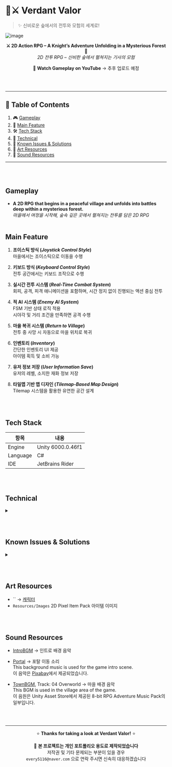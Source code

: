 # 🌿⚔️ Verdant Valor 
> ✨ 신비로운 숲에서의 전투와 모험의 세계로!

![image](https://github.com/user-attachments/assets/9bacff69-a94f-4ae6-a570-01383085a5fc)

<p align="center">
  <b>⚔️ 2D Action RPG – A Knight’s Adventure Unfolding in a Mysterious Forest 🌲</b> <br>
  <i>2D 전투 RPG – 신비한 숲에서 펼쳐지는 기사의 모험</i>
</p>

<p align="center">
    🎥 <b>Watch Gameplay on YouTube</b> → 추후 업로드 예정
</p>

<br><br>
<hr>

## 📑 Table of Contents

1. 🎮 [Gameplay](#gameplay)
2. 🧭 [Main Feature](#main-feature)
3. 🛠️ [Tech Stack](#tech-stack)
4. 🧪 [Technical](#technical)
5. 🐞 [Known Issues & Solutions](#known-issues--solutions)
6. 🎨 [Art Resources](#art-resources)
7. 🎵 [Sound Resources](#sound-resources)

<hr>
<br><br>

## Gameplay
- **A 2D RPG that begins in a peaceful village and unfolds into battles deep within a mysterious forest.**  
  _마을에서 여정을 시작해, 숲속 깊은 곳에서 펼쳐지는 전투를 담은 2D RPG_
<br><br>

## Main Feature
1.  **조이스틱 방식 (*Joystick Control Style*)**  
   마을에서는 조이스틱으로 이동을 수행

2. **키보드 방식 (*Keyboard Control Style*)**  
   전투 공간에서는 키보드 조작으로 수행

3. **실시간 전투 시스템 (*Real-Time Combat System*)**  
   회피, 공격, 피격 애니메이션을 포함하며, 시간 정지 없이 진행되는 액션 중심 전투

4. **적 AI 시스템 (*Enemy AI System*)**  
   FSM 기반 상태 로직 적용  
   시야각 및 거리 조건을 만족하면 공격 수행

5. **마을 복귀 시스템 (*Return to Village*)**  
   전투 중 사망 시 자동으로 마을 위치로 복귀

6. **인벤토리 (*Inventory*)**  
   간단한 인벤토리 UI 제공  
   아이템 획득 및 소비 가능

8. **유저 정보 저장 (*User Information Save*)**  
   유저의 레벨, 소지한 재화 정보 저장

9. **타일맵 기반 맵 디자인 (*Tilemap-Based Map Design*)**  
   Tilemap 시스템을 활용한 유연한 공간 설계

<br><br>

## Tech Stack

| 항목 | 내용 |
|------|------|
| Engine | Unity 6000.0.46f1 |
| Language | C# |
| IDE | JetBrains Rider |

<br><br>

## Technical

<details>
<summary></summary>
  
  - 
  
</details>

<br><br>

## Known Issues & Solutions

<details>
<summary></summary>
  
  - 
  
</details>

<br><br>

## Art Resources

- `` → [캐릭터](https://aamatniekss.itch.io/fantasy-knight-free-pixelart-animated-character)
- `Resources/Images` 2D Pixel Item Pack 아이템 이미지

<br><br>

## Sound Resources

- [IntroBGM](https://pixabay.com/music/solo-instruments-magic-forest-318165/) → 인트로 배경 음악  
- [Portal](https://pixabay.com/sound-effects/magic-teleport-whoosh-352764/) → 포탈 이동 소리  
  This background music is used for the game intro scene.  
  이 음악은 [Pixabay](https://pixabay.com)에서 제공되었습니다.

- [TownBGM](https://assetstore.unity.com/packages/audio/music/electronic/8-bit-rpg-adventure-music-pack-184726), Track: 04 Overworld → 마을 배경 음악  
  This BGM is used in the village area of the game.  
  이 음원은 Unity Asset Store에서 제공된 8-bit RPG Adventure Music Pack의 일부입니다.



<br><br>

---

<div align="center">
  
⭐ **Thanks for taking a look at Verdant Valor!** ⭐

📌 **본 프로젝트는 개인 포트폴리오 용도로 제작되었습니다**  
저작권 및 기타 문제되는 부분이 있을 경우  
`every5116@naver.com` 으로 연락 주시면 신속히 대응하겠습니다

</div>
